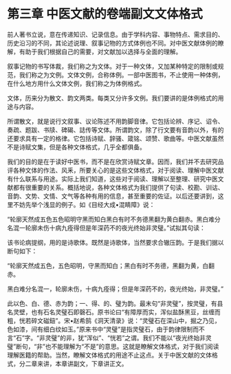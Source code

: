 # 第三章 中医文献的卷端副文文体格式

前人著书立说，意在传递知识、记录信息。由于学科内容、事物特点、需求目的、历史沿习的不同，其论述说理、叙事记物的方式体例也不同。对中医文献体例的瞭解，有助于我们根据自己的需要，对文献加以选择与全面的理解。

叙事记物的书写体裁，我们称之为文体。对于一种文体，又加某种特定的限制或规范，我们称之为文例。文体文例，合称体例。一部中医图书，不止使用一种体例，在什么地方用什么文体文例，我们称之为体例格式。

文体，历来分为散文、韵文两类。每类又分许多文例。我们要讲的是体例格式的用途与内容。

所谓散文，就是说行文叙事、议论陈述不用韵脚音律。它包括论辨、序记、诏令、奏疏、题跋、书牍、碑碣、誌传等文体。所谓韵文，除了行文要有音韵以外，有的还要求具有一定的格律。它包括诗赋、辞骚、箴铭、颂赞、歌曲等。中医文献虽然不是诗赋文集，但是各种文体格式，几乎全都俱备。

我们的目的是在于读好中医书，而不是在欣赏诗赋文章。因而，我们并不去研究品评各种文体的作法、风釆，所要关心的是这些文体格式，对于阅读、理解中医文献有什么联系与用途。实际上我们知道，这些对于阅读、理解以至整理、研究中医文献都有很重要的关系。概括地说，各种文体格式为我们提供了句读、校勘、训诂、音韵、文势、文情、文气等各种有用的信息，甚至重要的佐证。以后还要讲到，这里不妨先举个浅显的例子。如《目经大成•混睛障》说：

“轮廓天然成五色五色昭明守黑而知白黑白有时不务德黑翻为黄白翻赤。黑白难分名混一轮廓未伤十病九痊得但是年深药不的夜光终始非灵璧。”试拟其句读：

该书论病提纲，用的是诗歌体。既然是诗歌体，当然要求合辙压韵。于是我们据以断句如下：

“轮廓天然成五色，五色昭明，守黑而知白；黑白有时不务德，黑翻为黄，白翻赤。

黑白难分名混一，轮廓未伤，十病九痊得；但是年深药不的，夜光终始，非灵璧。”

此以色、白、德、赤为韵；一、得、的、璧为韵。最末句“非灵璧”，按灵璧，有县名灵壁，也有石名灵璧石即磬石。原书论曰“有障厚而实，浑似盐酥黑豆，丝缠而粗，恍若碎文磁鈕”。宋•赵希鹄《洞天清录》说：“灵璧石在深山中，掘之乃见，色如漆，间有细白纹如玉。”原来书中“灵璧”是指灵璧石，由于韵律限制而不言“石”字。“非灵璧”的非，犹“浑似”、“恍若”之谓。我们不能以“夜光终始非灵璧”断句，“非”也不能理解为“不是”的意思。这就是瞭解文体格式，对于我们阅读理解医籍的帮助。当然，瞭解文体格式的用途不止这点。关于中医文献的文体格式，分二章来讲，本章讲副文，下章讲正文。
